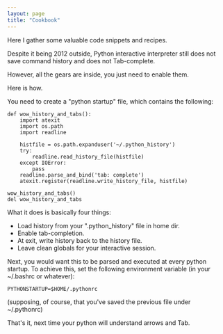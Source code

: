 ```yaml
---
layout: page
title: "Cookbook"
---
```

Here I gather some valuable code snippets and recipes.

Despite it being 2012 outside, Python interactive interpreter still does not
save command history and does not Tab-complete.

However, all the gears are inside, you just need to enable them.

Here is how.

You need to create a "python startup" file, which contains the following:


    def wow_history_and_tabs():
        import atexit
        import os.path
        import readline
     
        histfile = os.path.expanduser('~/.python_history')
        try:
            readline.read_history_file(histfile)
        except IOError:
            pass
        readline.parse_and_bind('tab: complete')
        atexit.register(readline.write_history_file, histfile)
    
    wow_history_and_tabs()
    del wow_history_and_tabs

What it does is basically four things:

 * Load history from your ".python_history" file in home dir.
 * Enable tab-completion.
 * At exit, write history back to the history file.
 * Leave clean globals for your interactive session.

Next, you would want this to be parsed and executed at every python startup. To
achieve this, set the following environment variable (in your ~/.bashrc or
whatever):

    PYTHONSTARTUP=$HOME/.pythonrc

(supposing, of course, that you've saved the previous file under ~/.pythonrc)

That's it, next time your python will understand arrows and Tab.
